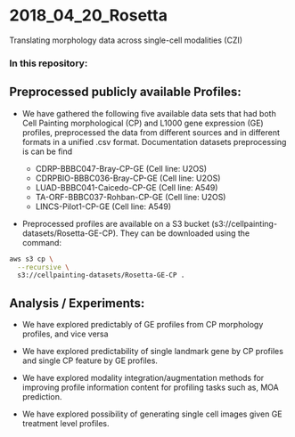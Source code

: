 # 2018_04_20_Rosetta
Translating morphology data across single-cell modalities (CZI)

### In this repository:

## Preprocessed publicly available Profiles:

- We have gathered the following five available data sets that had both Cell Painting morphological (CP) and L1000 gene expression (GE) profiles, preprocessed the data from different sources and in different formats in a unified .csv format. Documentation datasets preprocessing is can be find 
    - CDRP-BBBC047-Bray-CP-GE (Cell line: U2OS)
    - CDRPBIO-BBBC036-Bray-CP-GE (Cell line: U2OS)
    - LUAD-BBBC041-Caicedo-CP-GE (Cell line: A549)
    - TA-ORF-BBBC037-Rohban-CP-GE (Cell line: U2OS)
    - LINCS-Pilot1-CP-GE (Cell line: A549)
        
- Preprocessed profiles are available on a S3 bucket (s3://cellpainting-datasets/Rosetta-GE-CP). They can be downloaded using the command:

```bash
aws s3 cp \
  --recursive \
  s3://cellpainting-datasets/Rosetta-GE-CP .  
```
    
 ## Analysis / Experiments:
 
 - We have explored predictably of GE profiles from CP morphology profiles, and vice versa
 
 - We have explored predictability of single landmark gene by CP profiles and single CP feature by GE profiles.
 
 - We have explored modality integration/augmentation methods for improving profile information content for profiling tasks such as, MOA prediction.
 
 - We have explored possibility of generating single cell images given GE treatment level profiles.
 
